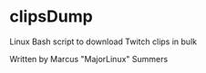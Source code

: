 # clipsDump
Linux Bash script to download Twitch clips in bulk

Written by Marcus "MajorLinux" Summers
